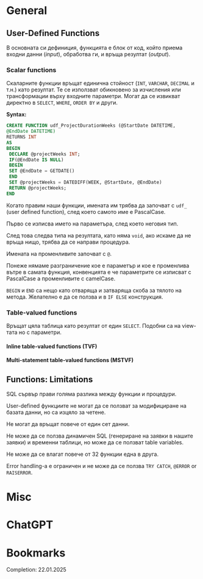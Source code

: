 # General
## User-Defined Functions
В основната си дефиниция, функцията е блок от код, който приема входни данни (_input_), обработва ги, и връща резултат (_output_).
### Scalar functions
Скаларните функции връщат единична стойност (`INT`, `VARCHAR`, `DECIMAL` и т.н.) като резултат. Те се използват обикновено за изчисления или трансформации върху входните параметри. Могат да се извикват директно в `SELECT`, `WHERE`, `ORDER BY` и други.

**Syntax:**

```sql
CREATE FUNCTION udf_ProjectDurationWeeks (@StartDate DATETIME,
@EndDate DATETIME)
RETURNS INT
AS
BEGIN
 DECLARE @projectWeeks INT;
 IF(@EndDate IS NULL)
 BEGIN
 SET @EndDate = GETDATE()
 END
 SET @projectWeeks = DATEDIFF(WEEK, @StartDate, @EndDate)
 RETURN @projectWeeks;
END
```

Когато правим наши функции, имената им трябва да започват с `udf_` (user defined function), след което самото име е PascalCase.

Първо се изписва името на параметъра, след което неговия тип.

След това следва типа на резултата, като няма `void`, ако искаме да не връща нищо, трябва да се направи процедура.

Имената на променливите започват с `@`.

Понеже нямаме разграничение кое е параметър и кое е променлива вътре в самата функция, конвенцията е че параметрите се изписват с PascalCase а променливите с camelCase.

`BEGIN` и `END` са нещо като отваряща и затваряща скоба за тялото на метода. Желателно е да се ползва и в `IF ELSE` конструкция.
### Table-valued functions
Връщат цяла таблица като резултат от един `SELECT`. Подобни са на view-тата но с параметри.
#### Inline table-valued functions (TVF)
#### Multi-statement table-valued functions (MSTVF)
## Functions: Limitations
SQL сървър прави голяма разлика между функции и процедури.

User-defined функциите не могат да се ползват за модифициране на базата данни, но са изцяло за четене.

Не могат да връщат повече от един сет данни.

Не може да се ползва динамичен SQL (генериране на заявки в нашите заявки) и временни таблици, но може да се ползват table variables.

Не може да се влагат повече от 32 функции една в друга.

Error handling-a е ограничен и не може да се ползва `TRY CATCH`, `@ERROR` or `RAISERROR`.
# Misc
# ChatGPT
# Bookmarks
Completion: 22.01.2025